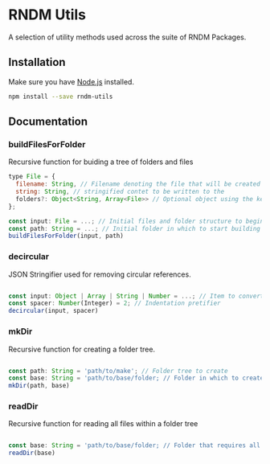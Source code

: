 # RNDM Utils

A selection of utility methods used across the suite of RNDM Packages.

## Installation

Make sure you have [Node.js](http://nodejs.org/) installed.

```sh
npm install --save rndm-utils
```

## Documentation
### buildFilesForFolder
Recursive function for buiding a tree of folders and files

```javascript
type File = {
  filename: String, // Filename denoting the file that will be created within the folder context
  string: String, // stringified contet to be written to the
  folders?: Object<String, Array<File>> // Optional object using the key as the path for the next folder
};

const input: File = ...; // Initial files and folder structure to begin building the tree
const path: String = ...; // Initial folder in which to start building the tree
buildFilesForFolder(input, path)
```

### decircular
JSON Stringifier used for removing circular references.

```javascript

const input: Object | Array | String | Number = ...; // Item to convert to JSON String
const spacer: Number(Integer) = 2; // Indentation pretifier
decircular(input, spacer)
```

### mkDir
Recursive function for creating a folder tree.

```javascript

const path: String = 'path/to/make'; // Folder tree to create
const base: String = 'path/to/base/folder; // Folder in which to create new tree
mkDir(path, base)
```

### readDir
Recursive function for reading all files within a folder tree

```javascript

const base: String = 'path/to/base/folder; // Folder that requires all files
readDir(base)
```
